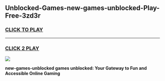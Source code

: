 
## Unblocked-Games-new-games-unblocked-Play-Free-3zd3r
<h3>
<a href="https://premium76.site?title=new-games-unblocked&ref=09A">CLICK TO PLAY</a></h3>
<hr>

<h3>
<a href="https://premium76.site?title=new-games-unblocked&ref=09A">CLICK 2 PLAY</a>
  
</h3>

<a href="https://premium76.site?title=new-games-unblocked&ref=09A"><img src="https://clearcache.store/games.png"></a>


**new-games-unblocked games unblocked: Your Gateway to Fun and Accessible Online Gaming**
